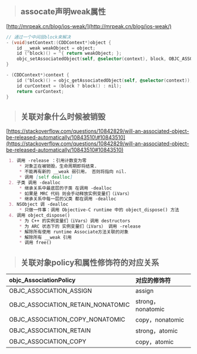> ## assocate声明weak属性

[http://mrpeak.cn/blog/ios-weak/](http://mrpeak.cn/blog/ios-weak/)

```objectivec
// 通过一个中间层block来解决
- (void)setContext:(CDDContext*)object {
    id __weak weakObject = object;
    id (^block)() = ^{ return weakObject; };
    objc_setAssociatedObject(self, @selector(context), block, OBJC_ASSOCIATION_COPY);
}

- (CDDContext*)context {
    id (^block)() = objc_getAssociatedObject(self, @selector(context));
    id curContext = (block ? block() : nil);
    return curContext;
}
```

> ## 关联对象什么时候被销毁

[https://stackoverflow.com/questions/10842829/will-an-associated-object-be-released-automatically/10843510\#10843510](https://stackoverflow.com/questions/10842829/will-an-associated-object-be-released-automatically/10843510#10843510)

```markdown
 1. 调用 -release ：引用计数变为零
     * 对象正在被销毁，生命周期即将结束.
     * 不能再有新的 __weak 弱引用， 否则将指向 nil.
     * 调用 [self dealloc] 
 2. 子类 调用 -dealloc
     * 继承关系中最底层的子类 在调用 -dealloc
     * 如果是 MRC 代码 则会手动释放实例变量们（iVars）
     * 继承关系中每一层的父类 都在调用 -dealloc
 3. NSObject 调 -dealloc
     * 只做一件事：调用 Objective-C runtime 中的 object_dispose() 方法
 4. 调用 object_dispose()
     * 为 C++ 的实例变量们（iVars）调用 destructors 
     * 为 ARC 状态下的 实例变量们（iVars） 调用 -release 
     * 解除所有使用 runtime Associate方法关联的对象
     * 解除所有 __weak 引用
     * 调用 free()
```

> ## 关联对象policy和属性修饰符的对应关系

| objc\_AssociationPolicy | 对应的修饰符 |
| :--- | :--- |
| OBJC\_ASSOCIATION\_ASSIGN | assign |
| OBJC\_ASSOCIATION\_RETAIN\_NONATOMIC | strong，nonatomic |
| OBJC\_ASSOCIATION\_COPY\_NONATOMIC | copy，nonatomic |
| OBJC\_ASSOCIATION\_RETAIN | strong，atomic |
| OBJC\_ASSOCIATION\_COPY | copy，atomic |



